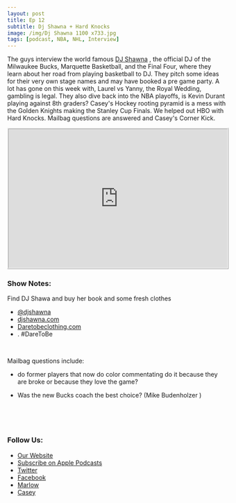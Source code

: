 ```yaml
---
layout: post
title: Ep 12
subtitle: Dj Shawna + Hard Knocks
image: /img/Dj Shawna 1100 x733.jpg
tags: [podcast, NBA, NHL, Interview]
---
```


<p>The guys interview the world famous <a href='www.twitter.com/djshawna'>DJ Shawna</a> ,  the official DJ of the Milwaukee Bucks, Marquette Basketball, and the Final Four, where they learn about her road from playing basketball to DJ. They pitch some ideas for their very own stage names and may have booked a pre game party.  A lot has gone on this week with, Laurel vs Yanny, the Royal Wedding, gambling is legal. They also dive back into the NBA playoffs, is Kevin Durant playing against 8th graders?  Casey&#39;s Hockey rooting pyramid is a mess with the Golden Knights making the Stanley Cup Finals.  We helped out HBO with Hard Knocks.   Mailbag questions are answered and Casey&#39;s Corner Kick.</p>

<iframe src="https://cast.rocks/player/11602/Ep-12-DJ-Shawna-Hard-Knocks.mp3?episodeTitle=Ep%2012%3A%20DJ%20Shawna%20%2B%20Hard%20Knocks%20&podcastTitle=132%20Breese%20Podcast&episodeDate=May%2021st%2C%202018&imageURL=https%3A%2F%2Fcast.rocks%2Fhosting%2F11602%2Ffeeds%2F6RG37.jpg&itunesLink=https%3A%2F%2Fitunes.apple.com%2Fus%2Fpodcast%2F132-breese-podcast%2Fid1353274149%3Fmt%3D2" style="border: ridge; min-height: 265px; max-height: 320px; max-width: 558px; min-width: 270px; width: 100%; height: 100%;" scrollbars="no"></iframe>

<h3>Show Notes:</h3>
<p>Find DJ Shawa and buy her book and some fresh clothes </p>
<ul>
<li><a href='twitter.com/djshawna'>@djshawna</a></li>
<li><a href='www.djshawna.com'>djshawna.com</a></li>
<li><a href='www.dartobeclothing.com'>Daretobeclothing.com</a></li>
<li>. #DareToBe</li>

</ul>
<p>&nbsp;</p>
<p>Mailbag questions include:</p>
<ul>
<li><p>do former players that now do color commentating do it because they are broke or because they love the game?</p>
</li>
<li><p>Was the new Bucks coach the best choice? (Mike Budenholzer )</p>
<p>&nbsp;</p>
<p>​</p>
</li>

</ul>
<h3>Follow Us:</h3>
<ul>
<li><a href='132breese.com'>Our Website</a></li>
<li><a href='https://itunes.apple.com/us/podcast/132-breese-podcast/id1353274149?mt=2'>Subscribe on Apple Podcasts</a></li>
<li><a href='https://twitter.com/132breese/'>Twitter</a></li>
<li><a href='https://www.facebook.com/132breese/'>Facebook</a></li>
<li><a href='https://twitter.com/marlowjr/'>Marlow</a></li>
<li><a href='https://twitter.com/profbadgerfan/'>Casey</a></li>

</ul>

